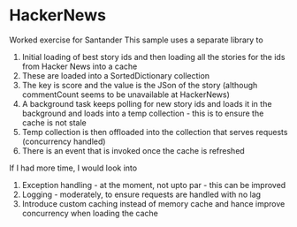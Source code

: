 # HackerNews
Worked exercise for Santander
This sample uses a separate library to 
  1. Initial loading of best story ids and then loading all the stories for the ids from Hacker News into a cache
  2. These are loaded into a SortedDictionary collection
  3. The key is score and the value is the JSon of the story (although commentCount seems to be unavailable at HackerNews)
  4. A background task keeps polling for new story ids and loads it in the background and loads into a temp collection - this is to ensure the cache is not stale
  5. Temp collection is then offloaded into the collection that serves requests (concurrency handled)
  6. There is an event that is invoked once the cache is refreshed

If I had more time, I would look into
  1. Exception handling - at the moment, not upto par - this can be improved
  3. Logging - moderately, to ensure requests are handled with no lag
  4. Introduce custom caching instead of memory cache and hance improve concurrency when loading the cache

